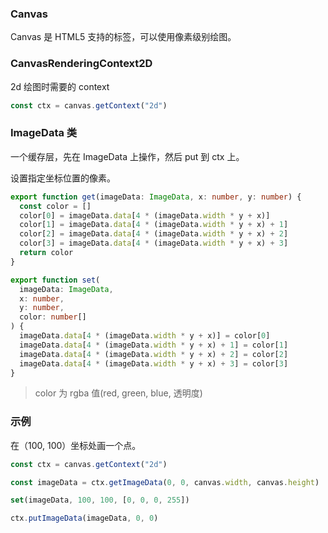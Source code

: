 ### Canvas

Canvas 是 HTML5 支持的标签，可以使用像素级别绘图。

### CanvasRenderingContext2D

2d 绘图时需要的 context

```ts
const ctx = canvas.getContext("2d")
```

### ImageData 类

一个缓存层，先在 ImageData 上操作，然后 put 到 ctx 上。

设置指定坐标位置的像素。

```ts
export function get(imageData: ImageData, x: number, y: number) {
  const color = []
  color[0] = imageData.data[4 * (imageData.width * y + x)]
  color[1] = imageData.data[4 * (imageData.width * y + x) + 1]
  color[2] = imageData.data[4 * (imageData.width * y + x) + 2]
  color[3] = imageData.data[4 * (imageData.width * y + x) + 3]
  return color
}

export function set(
  imageData: ImageData,
  x: number,
  y: number,
  color: number[]
) {
  imageData.data[4 * (imageData.width * y + x)] = color[0]
  imageData.data[4 * (imageData.width * y + x) + 1] = color[1]
  imageData.data[4 * (imageData.width * y + x) + 2] = color[2]
  imageData.data[4 * (imageData.width * y + x) + 3] = color[3]
}
```

> color 为 rgba 值(red, green, blue, 透明度)

### 示例

在（100, 100）坐标处画一个点。

```ts
const ctx = canvas.getContext("2d")

const imageData = ctx.getImageData(0, 0, canvas.width, canvas.height)

set(imageData, 100, 100, [0, 0, 0, 255])

ctx.putImageData(imageData, 0, 0)
```
